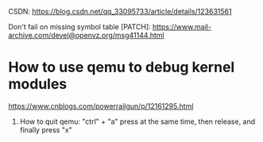 
CSDN: https://blog.csdn.net/qq_33095733/article/details/123631561

Don't fail on missing symbol table
[PATCH]: https://www.mail-archive.com/devel@openvz.org/msg41144.html

# How to use qemu to debug kernel modules
https://www.cnblogs.com/powerrailgun/p/12161295.html

1. How to quit qemu:
"ctrl" + "a" press at the same time, then release, and finally press "x"
